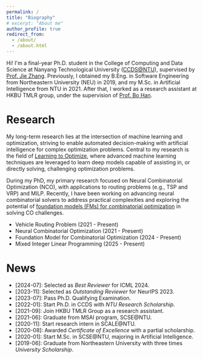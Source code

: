 ```yaml
---
permalink: /
title: "Biography"
# excerpt: "About me"
author_profile: true
redirect_from: 
  - /about/
  - /about.html
---
```


Hi! I'm a final-year Ph.D. student in the College of Computing and Data Science at Nanyang Technological University ([CCDS@NTU](https://www.ntu.edu.sg/computing)), supervised by [Prof. Jie Zhang](https://personal.ntu.edu.sg/zhangj/). Previously, I obtained my B.Eng. in Software Engineering from Northeastern University (NEU) in 2019, and my M.Sc. in Artificial Intelligence from NTU in 2021. After that, I worked as a research assistant at HKBU TMLR group, under the supervision of [Prof. Bo Han](https://bhanml.github.io/).

Research
======

My long-term research lies at the intersection of machine learning and optimization, striving to enable automated decision-making with artificial intelligence for complex optimization problems. Central to my research is the field of [Learning to Optimize](https://arxiv.org/pdf/1811.06128.pdf), where advanced machine learning techniques are leveraged to learn deep models capable of assisting in, or directly solving, challenging optimization problems.

During my PhD, my primary research focused on Neural Combinatorial Optimization (NCO), with applications to routing problems (e.g., TSP and VRP) and MILP. Recently, I have been working on advancing neural combinatorial solvers to address practical complexities and exploring the potential of [foundation models (FMs) for combinatorial optimization](https://github.com/ai4co/awesome-fm4co) in solving CO challenges.

* Vehicle Routing Problem (2021 - Present)
* Neural Combinatorial Optimization (2021 - Present)
* Foundation Model for Combinatorial Optimization (2024 - Present)
* Mixed Integer Linear Programming (2025 - Present)

News
======

- \[2024-07]: Selected as *Best Reviewer* for ICML 2024.
- \[2023-11]: Selected as *Outstanding Reviewer* for NeurIPS 2023.
- \[2023-07]: Pass Ph.D. Qualifying Examination.
- \[2022-01]: Start Ph.D. in CCDS with *NTU Research Scholarship*.
- \[2021-09]: Join HKBU TMLR Group as a research assistant.
- \[2021-06]: Graduate from MSAI program, SCSE@NTU.
- \[2020-11]: Start research intern in SCALE@NTU.
- \[2020-08]: Awarded *Certificate of Excellence* with a partial scholarship.
- \[2020-01]: Start M.Sc. in SCSE@NTU, majoring in Artificial Intelligence.
- \[2019-06]: Graduate from Northeastern University with three times *University Scholarship*.

<script type='text/javascript' id='clustrmaps' src='//cdn.clustrmaps.com/map_v2.js?cl=0e1633&w=a&t=tt&d=FoksnRn7TGvAb2s0FiP9G1EDQcPfF_pvdm4EdiVzTZA&co=0b4975&cmo=3acc3a&cmn=ff5353&ct=cdd4d9'></script>

